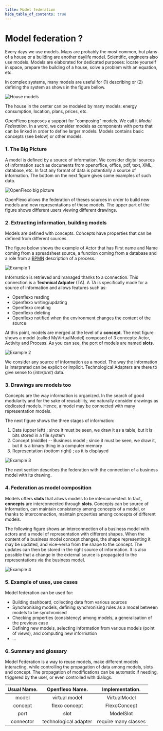 ```yaml
---
title: Model federation
hide_table_of_contents: true
---
```


# Model federation ?

Every days we use models. Maps are probably the most common, but plans of a house or a building are another daylife model. Scientific, engineers also use models. Models are elaborated for dedicated purposes: locate yourself in space, prepare the building of a house, solve a problem with an equation, etc.

In complex systems, many models are useful for (1) describing or (2) defining the system as shows in the figure bellow. 

![House models](/images/site/ModelFederation/house-aspects.png)

The house in the center can be modeled by many models: energy consumption, location, plans, prices, etc.

OpenFlexo proposes a support for "composing" models. We call it *Model Federation*. In a word, we consider models as components with ports that can be linked in order to define larger models. Models contains basic concepts (see below) or other models.

### 1. The Big Picture

A model is defined by a source of information. We consider digital sources of information such as documents from openoffice, office, pdf, text, XML, database, etc. In fact any format of data is potentially a source of information. The bottom on the next figure gives some examples of such data. 

![OpenFlexo big picture](/images/site/ModelFederation/OF-BigPicture.png)

OpenFlexo allows the federation of theses sources in order to build new models and new representations of these models. The upper part of the figure shows different users viewing different drawings.

### 2. Extracting information, building models

Models are defined with concepts. Concepts have properties that can be defined from different sources.

The figure below shows the example of Actor that has First name and Name coming from a spreadsheet source, a function coming from a database and a role from a [BPMN](http://www.bpmn.org) description of a process. 

![Example 1](/images/site/ModelFederation/Example1.png)

Information is retrieved and managed thanks to a connection. This connection is a **Technical Adpater** (TA). A TA is specifically made for a source of information and allows features such as:

* Openflexo reading
* Openflexo writing/updating
* Openflexo creating
* Openflexo deleting
* Openflexo notified when the environment changes the content of the source 

At this point, models are merged at the level of a **concept**. The next figure shows a model (called MyVirtualModel) composed of 3 concepts: Actor, Activity and Process. As you can see, the port of models are named **slots**.

![Example 2](/images/site/ModelFederation/Example2.png)

We consider any source of information as a model. The way the information is interpreted can be explicit or implicit. Technological Adapters are there to give sense to (*interpret*) data.

### 3. Drawings are models too

Concepts are the way information is organized. In the search of good modularity and for the sake of reusability, we naturally consider drawings as dedicated models. Hence, a model may be connected with many representation models. 

The next figure shows the three stages of information:
1. Data (upper left) ; since it must be seen, we draw it as a table, but it is bits stored in a file system
1. Concept (middle) -- Business model ; since it must be seen, we draw it, but it is a binary thing in a computer memory
1. Representation (bottom right) ; as it is displayed

![Example 3](/images/site/ModelFederation/Example3.png)

The next section describes the federation with the connection of a business model with its drawing.

### 4. Federation as model composition

Models offers **slots** that allows models to be interconnected. In fact, **concepts** are interconnected through **slots**. Concepts can be source of information, can maintain consistency among concepts of a model, or thanks to interconnection, maintain properties among concepts of different models.

The following figure shows an interconnection of a business model with actors and a model of representation with different shapes. When the content of a business model concept changes, the shape representing it may be updated, and vice-versa from the shape to the concept. The updates can then be stored in the right source of information. It is also possible that a change in the external source is propagated to the representations via the business model.

![Example 4](/images/site/ModelFederation/Example4.png)

### 5. Example of uses, use cases

Model federation can be used for:

* Building dashboard, collecting data from various sources
* Synchronising models, defining synchronising rules as a model between models to be synchronised   
* Checking properties (consistency) among models, a generalisation of the previous case
* Defining new models, selecting information from various models (point of views), and computing new information
* ... 

### 6. Summary and glossary

Model Federation is a way to reuse models, make different models interacting, while controlling the propagation of data among models, slots and concept. The propagation of modifications can be automatic if needing, triggered by the user, or even controlled with dialogs.

| Usual Name. | Openflexo Name. | Implementation. |
|:------------:|:--------------:|:-------------------:|
| model | virtual model | VirtualModel |
| concept | flexo concept | FlexoConcept |
| port | slot | ModelSlot |
| connector | technological adapter | require many classes |

